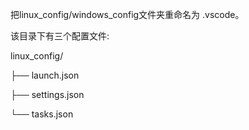 把linux_config/windows_config文件夹重命名为 .vscode。

该目录下有三个配置文件:

linux_config/

├── launch.json

├── settings.json

└── tasks.json


